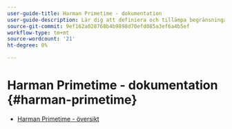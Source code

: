 ```yaml
---
user-guide-title: Harman Primetime - dokumentation
user-guide-description: Lär dig att definiera och tillämpa begränsningar för samtidig användning i flera program.
source-git-commit: 9ef162a028768b4b9898d70efd085a3ef6a4b5ef
workflow-type: tm+mt
source-wordcount: '21'
ht-degree: 0%

---
```



# Harman Primetime - dokumentation {#harman-primetime}

+ [Harman Primetime - översikt](home.md)
